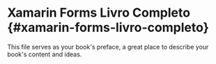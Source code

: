 # Xamarin Forms Livro Completo {#xamarin-forms-livro-completo}

This file serves as your book&#039;s preface, a great place to describe your book&#039;s content and ideas.